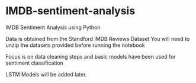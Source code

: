 # IMDB-sentiment-analysis
IMDB Sentiment Analysis using Python

Data is obtained from the Standford IMDB Reviews Dataset
You will need to unzip the datasets provided before running the notebook

Focus is on data cleaning steps and basic models have been used for sentiment classification

LSTM Models will be added later.
